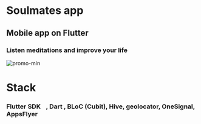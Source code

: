 # Soulmates app

## Mobile app on Flutter <img src="https://cdn.worldvectorlogo.com/logos/flutter-logo.svg" width="15" />
### Listen meditations and improve your life
![promo-min](https://user-images.githubusercontent.com/58935940/221559587-1cf84556-3569-4761-84cf-a5d397709a5f.png)

# Stack
### Flutter SDK <img src="https://cdn.worldvectorlogo.com/logos/flutter-logo.svg" width="10" />, Dart , BLoC (Cubit), Hive, geolocator, OneSignal, AppsFlyer

